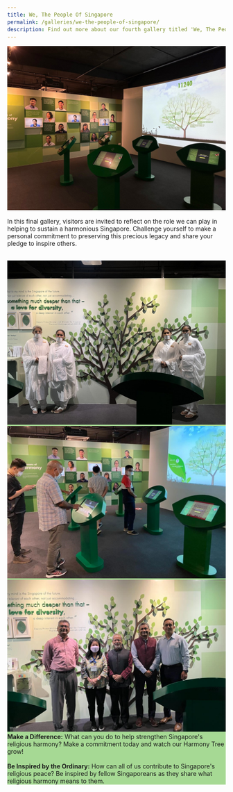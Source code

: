 ```yaml
---
title: We, The People Of Singapore
permalink: /galleries/we-the-people-of-singapore/
description: Find out more about our fourth gallery titled 'We, The People Of Singapore'.
---
```

![Gallery 4 - Talking Heads](/images/Gallery%204%20Talking%20Heads.jpg)

In this final gallery, visitors are invited to reflect on the role we can play in helping to sustain a harmonious Singapore. Challenge yourself to make a personal commitment to preserving this precious legacy and share your pledge to inspire others.<br><br>

<div class="row" style="background:#a6d994;">
<div class="col is-6"><img src="/images/jain%20religious%20leaders%20visit.jpg" alt="Gallery 4">
	</div>
	<div class="col is-6"><img src="/images/gallery%204%20(2).jpg" alt="Gallery 4 Interaction">
	</div>
	</div>

<div class="row" style="background:#a6d994;">
<div class="col is-4">
	<img src="/images/gallery%204%20.jpg">
	</div>
	<div class="col is-8"><b>Make a Difference:</b>  What can you do to help strengthen Singapore's religious harmony? Make a commitment today and watch our Harmony Tree grow! <br><br><b>Be Inspired by the Ordinary:</b> How can all of us contribute to Singapore's religious peace? Be inspired by fellow Singaporeans as they share what religious harmony means to them.</div></div>